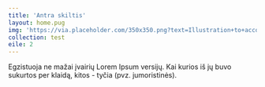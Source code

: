 ```yaml
---
title: 'Antra skiltis'
layout: home.pug
img: 'https://via.placeholder.com/350x350.png?text=Illustration+to+accompany+text'
collection: test
eile: 2
---
```


Egzistuoja ne mažai įvairių Lorem Ipsum versijų. Kai kurios iš jų buvo sukurtos per klaidą, kitos - tyčia (pvz. jumoristinės).